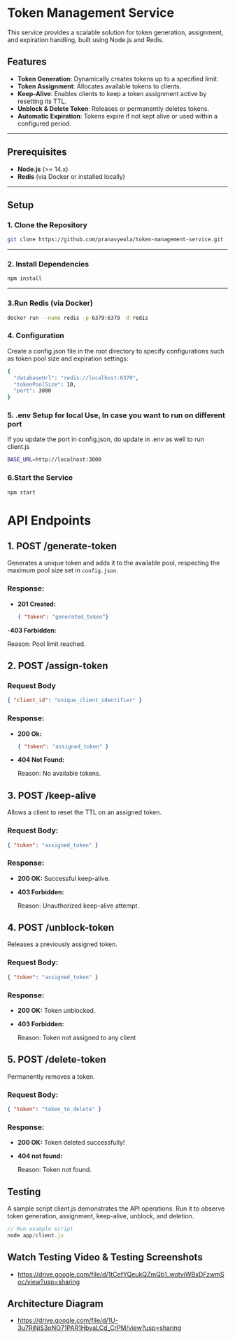 # Token Management Service

This service provides a scalable solution for token generation, assignment, and expiration handling, built using Node.js and Redis.

## Features

- **Token Generation**: Dynamically creates tokens up to a specified limit.
- **Token Assignment**: Allocates available tokens to clients.
- **Keep-Alive**: Enables clients to keep a token assignment active by resetting its TTL.
- **Unblock & Delete Token**: Releases or permanently deletes tokens.
- **Automatic Expiration**: Tokens expire if not kept alive or used within a configured period.

---

## Prerequisites

- **Node.js** (>= 14.x)
- **Redis** (via Docker or installed locally)

---

## Setup

### 1. Clone the Repository

```bash
git clone https://github.com/pranavyeola/token-management-service.git
```
---

### 2. Install Dependencies
```bash
npm install
```
---
### 3.Run Redis (via Docker)
```bash
docker run --name redis -p 6379:6379 -d redis
```
### 4. Configuration
Create a config.json file in the root directory to specify configurations such as token pool size and expiration settings:
```bash
{
  "databaseUrl": "redis://localhost:6379",
  "tokenPoolSize": 10,
  "port": 3000
}
```
### 5. .env Setup for local Use, In case you want to run on different port
If you update the port in config.json, do update in .env as well to run client.js
```bash
BASE_URL=http://localhost:3000
```

### 6.Start the Service
```bash
npm start
```
# API Endpoints

## 1. POST /generate-token
Generates a unique token and adds it to the available pool, respecting the maximum pool size set in `config.json`.

### Response:
- **201 Created:** 
  ```json
  { "token": "generated_token"}
  ```
-**403 Forbidden:**
  
  Reason: Pool limit reached.

## 2. POST /assign-token
### Request Body
```json
{ "client_id": "unique_client_identifier" }
```
### Response:
- **200 Ok:** 
  ```json
  { "token": "assigned_token" }
  ```
- **404 Not Found:**
  
  Reason: No available tokens.

## 3. POST /keep-alive
Allows a client to reset the TTL on an assigned token.
### Request Body:
```json
{ "token": "assigned_token" }
```
### Response:
- **200 OK:** 
 Successful keep-alive.
- **403 Forbidden:**

  Reason: Unauthorized keep-alive attempt.


## 4. POST /unblock-token
Releases a previously assigned token.
### Request Body:
```json
{ "token": "assigned_token" }
```
### Response:
- **200 OK:** 
 Token unblocked.
- **403 Forbidden:**

  Reason: Token not assigned to any client

## 5. POST /delete-token
Permanently removes a token.
### Request Body:
```json
{ "token": "token_to_delete" }
```
### Response:
- **200 OK:** 
Token deleted successfully!
- **404 not found:**

  Reason: Token not found.

## Testing
A sample script client.js demonstrates the API operations. Run it to observe token generation, assignment, keep-alive, unblock, and deletion.
```js
// Run example script
node app/client.js
```
## Watch Testing Video & Testing Screenshots
- https://drive.google.com/file/d/1tCefYQeukQZmQb1_wotyjWBxDFzwmSoc/view?usp=sharing

## Architecture Diagram
- https://drive.google.com/file/d/1U-3u7RjNiS3oNO71PAR1HbyaLCd_CrPM/view?usp=sharing













